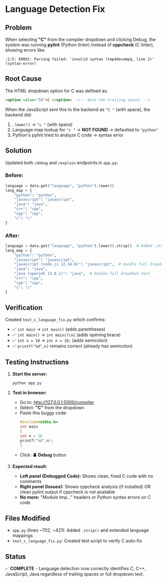 # Language Detection Fix

## Problem
When selecting **"C"** from the compiler dropdown and clicking Debug, the system was running **pylint** (Python linter) instead of **cppcheck** (C linter), showing errors like:
```
:2:5: E0001: Parsing failed: 'invalid syntax (tmp4decwmpq, line 2)' (syntax-error)
```

## Root Cause
The HTML dropdown option for C was defined as:
```html
<option value="50">C </option>  <!-- Note the trailing space! -->
```

When the JavaScript sent this to the backend as `"C "` (with space), the backend did:
1. `.lower()` → `"c "` (with space)
2. Language map lookup for `"c "` → **NOT FOUND** → defaulted to `"python"`
3. Python's pylint tried to analyze C code → syntax error

## Solution
Updated both `/debug` and `/explain` endpoints in `app.py`:

### Before:
```python
language = data.get("language", "python").lower()
lang_map = {
    "python": "python",
    "javascript": "javascript",
    "java": "java",
    "c++": "cpp",
    "cpp": "cpp",
    "c": "c"
}
```

### After:
```python
language = data.get("language", "python").lower().strip()  # Added .strip()
lang_map = {
    "python": "python",
    "javascript": "javascript",
    "javascript (node.js 12.14.0)": "javascript",  # Handle full dropdown text
    "java": "java",
    "java (openjdk 13.0.1)": "java",  # Handle full dropdown text
    "c++": "cpp",
    "cpp": "cpp",
    "c": "c"
}
```

## Verification
Created `test_c_language_fix.py` which confirms:
- ✅ `int main` → `int main()` (adds parentheses)
- ✅ `int main()` → `int main()\n{` (adds opening brace)
- ✅ `int n = 10` → `int n = 10;` (adds semicolon)
- ✅ `printf("%d",n)` remains correct (already has semicolon)

## Testing Instructions
1. **Start the server:**
   ```powershell
   python app.py
   ```

2. **Test in browser:**
   - Go to: http://127.0.0.1:5000/compiler
   - Select: **"C"** from the dropdown
   - Paste this buggy code:
     ```c
     #include<stdio.h>
     int main
     {
     int n = 10
     printf("%d",n);
     }
     ```
   - Click: **🪲 Debug** button

3. **Expected result:**
   - **Left panel (Debugged Code):** Shows clean, fixed C code with no comments
   - **Right panel (Issues):** Shows cppcheck analysis (if installed) OR clean pylint output if cppcheck is not available
   - **No more:** "Module tmp..." headers or Python syntax errors on C code

## Files Modified
- `app.py` (lines ~702, ~421): Added `.strip()` and extended language mappings
- `test_c_language_fix.py`: Created test script to verify C auto-fix

## Status
✅ **COMPLETE** - Language detection now correctly identifies C, C++, JavaScript, Java regardless of trailing spaces or full dropdown text.
